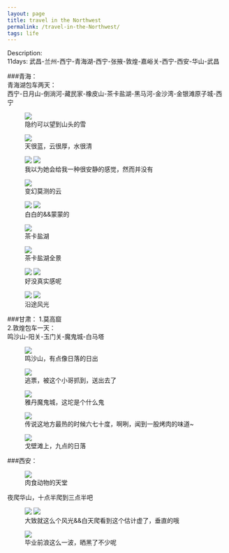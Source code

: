 ```yaml
---
layout: page
title: travel in the Northwest
permalink: /travel-in-the-Northwest/
tags: life
---
```


Description:    
11days: 武昌-兰州-西宁-青海湖-西宁-张掖-敦煌-嘉峪关-西宁-西安-华山-武昌

###青海：    
青海湖包车两天：    
西宁-日月山-倒淌河-藏民家-橡皮山-茶卡盐湖-黑马河-金沙湾-金银滩原子城-西宁    

<figure>
	<a href="../images/2015_qinghai_gansu_shanxi/P50525-132156.jpg"><img src="../images/2015_qinghai_gansu_shanxi/P50525-132156.jpg"></a>
	<figcaption>隐约可以望到山头的雪</figcaption>
</figure>

<figure>
	<a href="../images/2015_qinghai_gansu_shanxi/P50525-125003.jpg"><img src="../images/2015_qinghai_gansu_shanxi/P50525-125003.jpg"></a>
	<figcaption>天很蓝，云很厚，水很清</figcaption>
</figure>

<figure class="half">
	<a href="../images/2015_qinghai_gansu_shanxi/P50525-124434.jpg"><img src="../images/2015_qinghai_gansu_shanxi/P50525-124434.jpg"></a>
	<a href="../images/2015_qinghai_gansu_shanxi/P50525-125052.jpg"><img src="../images/2015_qinghai_gansu_shanxi/P50525-125052.jpg"></a>
	<figcaption>我以为她会给我一种很安静的感觉，然而并没有</figcaption>
</figure>

<figure>
	<a href="../images/2015_qinghai_gansu_shanxi/P50525-151605.jpg"><img src="../images/2015_qinghai_gansu_shanxi/P50525-151605.jpg"></a>
	<figcaption>变幻莫测的云</figcaption>
</figure>

<figure class="half">
	<a href="../images/2015_qinghai_gansu_shanxi/P50525-150426.jpg"><img src="../images/2015_qinghai_gansu_shanxi/P50525-150426.jpg"></a>
	<a href="../images/2015_qinghai_gansu_shanxi/P50525-160944.jpg"><img src="../images/2015_qinghai_gansu_shanxi/P50525-160944.jpg"></a>
	<figcaption>白白的&&蒙蒙的</figcaption>
</figure>

<figure>
	<a href="../images/2015_qinghai_gansu_shanxi/P50525-172531.jpg"><img src="../images/2015_qinghai_gansu_shanxi/P50525-172531.jpg"></a>
	<figcaption>茶卡盐湖</figcaption>
</figure>

<figure>
	<a href="../images/2015_qinghai_gansu_shanxi/P50525-173029.jpg"><img src="../images/2015_qinghai_gansu_shanxi/P50525-173029.jpg"></a>
	<figcaption>茶卡盐湖全景</figcaption>
</figure>

<figure class="half">
	<a href="../images/2015_qinghai_gansu_shanxi/P50525-172627.jpg"><img src="../images/2015_qinghai_gansu_shanxi/P50525-172627.jpg"></a>
	<a href="../images/2015_qinghai_gansu_shanxi/P50525-174041.jpg"><img src="../images/2015_qinghai_gansu_shanxi/P50525-174041.jpg"></a>
	<figcaption>好没真实感呢</figcaption>
</figure>


<figure class="half">
	<a href="../images/2015_qinghai_gansu_shanxi/P50525-175218.jpg"><img src="../images/2015_qinghai_gansu_shanxi/P50525-175218.jpg"></a>
	<a href="../images/2015_qinghai_gansu_shanxi/P50525-185550.jpg"><img src="../images/2015_qinghai_gansu_shanxi/P50525-185550.jpg"></a>
	<figcaption>沿途风光</figcaption>
</figure>

###甘肃：
1.莫高窟    
2.敦煌包车一天：    
鸣沙山-阳关-玉门关-魔鬼城-白马塔    

<figure>
	<a href="../images/2015_qinghai_gansu_shanxi/P50529-064907.jpg"><img src="../images/2015_qinghai_gansu_shanxi/P50529-064907.jpg"></a>
	<figcaption>鸣沙山，有点像日落的日出</figcaption>
</figure>

<figure>
	<a href="../images/2015_qinghai_gansu_shanxi/P50529-073435.jpg"><img src="../images/2015_qinghai_gansu_shanxi/P50529-073435.jpg"></a>
	<figcaption>逃票，被这个小哥抓到，送出去了</figcaption>
</figure>

<figure>
	<a href="../images/2015_qinghai_gansu_shanxi/P50529-193410.jpg"><img src="../images/2015_qinghai_gansu_shanxi/P50529-193410.jpg"></a>
	<figcaption>雅丹魔鬼城，这坨是个什么鬼</figcaption>
</figure>

<figure>
	<a href="../images/2015_qinghai_gansu_shanxi/P50529-202721.jpg"><img src="../images/2015_qinghai_gansu_shanxi/P50529-202721.jpg"></a>
	<figcaption>传说这地方最热的时候六七十度，啊咧，闻到一股烤肉的味道~</figcaption>
</figure>

<figure>
	<a href="../images/2015_qinghai_gansu_shanxi/P50529-205513.jpg"><img src="../images/2015_qinghai_gansu_shanxi/P50529-205513.jpg"></a>
	<figcaption>戈壁滩上，九点的日落</figcaption>
</figure>


###西安：

<figure>
	<a href="../images/2015_qinghai_gansu_shanxi/P50601-151947.jpg"><img src="../images/2015_qinghai_gansu_shanxi/P50601-151947.jpg"></a>
	<figcaption>肉食动物的天堂</figcaption>
</figure>

夜爬华山，十点半爬到三点半吧
<figure class="half">
	<a href="../images/2015_qinghai_gansu_shanxi/P50602-053131.jpg"><img src="../images/2015_qinghai_gansu_shanxi/P50602-053131.jpg"></a>
	<a href="../images/2015_qinghai_gansu_shanxi/P50602-080440.jpg"><img src="../images/2015_qinghai_gansu_shanxi/P50602-080440.jpg"></a>
	<figcaption>大致就这么个风光&&白天爬看到这个估计虚了，垂直的哦</figcaption>
</figure>

<figure>
	<a href="../images/2015_qinghai_gansu_shanxi/P50611-211750-001.jpg"><img src="../images/2015_qinghai_gansu_shanxi/P50611-211750-001.jpg"></a>
	<figcaption>毕业前浪这么一波，晒黑了不少呢</figcaption>
</figure>